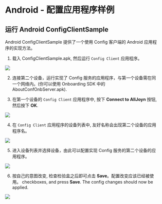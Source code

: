 # Android - 配置应用程序样例

## 运行 Android ConfigClientSample
Android ConfigClientSample 提供了一个使用 Config 客户端的 Android 应用程序的实现方法。

1. 载入 ConfigClientSample.apk, 然后运行 `Config Client` 应用程序。

  ![][1.StartScreen]

2. 连接第二个设备，运行实现了 Config 服务的应用程序，与第一个设备需在同一个网络内。(你可以使用 Onboarding SDK 中的AboutConfOnbServer.apk).

3. 在第一个设备的 `Config Client` 应用程序中, 按下 **Connect to AllJoyn** 按钮, 然后按下 **OK**.

  ![][2.PressedConnectToAllJoynButton]

4. 在 `Config Client` 应用程序的设备列表中, 友好名称会出现第二个设备的应用程序名。

  ![][3.DeviceListShowsAnAppSupportingConfigService]

5. 进入设备列表并选择设备，由此可以配置实现 Config 服务的第二个设备的应用程序。

  ![][4.SelectDeviceShowConfigurableFields]

6. 按自己的意图改变, 检查检验盒之后即可点击 **Save**。配置改变应该已经被使用。
checkboxes, and press **Save**. The config changes should now be applied.

  ![][5.ModifyName]

[1.SimpleClientWaitingForSimpleService]: /files/develop/run-sample-apps/android-simple-sample/1.SimpleClientWaitingForSimpleService.png
[2.SimpleClientConnected]: /files/develop/run-sample-apps/android-simple-sample/2.SimpleClientConnected.png
[3.SimpleClientSentAndReceivedMessage]: /files/develop/run-sample-apps/android-simple-sample/3.SimpleClientSentAndReceivedMessage.png

[1.StartScreen]: /files/develop/run-sample-apps/android-config-sample/1.StartScreen.png
[2.PressedConnectToAllJoynButton]: /files/develop/run-sample-apps/android-config-sample/2.PressedConnectToAllJoynButton.png
[3.DeviceListShowsAnAppSupportingConfigService]: /files/develop/run-sample-apps/android-config-sample/3.DeviceListShowsAnAppSupportingConfigService.png
[4.SelectDeviceShowConfigurableFields]: /files/develop/run-sample-apps/android-config-sample/4.SelectDeviceShowConfigurableFields.png
[5.ModifyName]: /files/develop/run-sample-apps/android-config-sample/5.ModifyName.png
